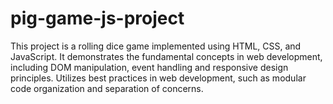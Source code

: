 # pig-game-js-project
This project is a rolling dice game implemented using HTML, CSS, and JavaScript. It demonstrates the fundamental concepts in web development, including DOM manipulation, event handling and responsive design principles. Utilizes best practices in web development, such as modular code organization and separation of concerns.
